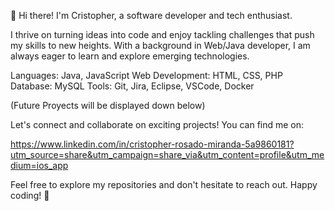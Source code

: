 👋 Hi there! I'm Cristopher, a software developer and tech enthusiast.

I thrive on turning ideas into code and enjoy tackling challenges that push my skills to new heights. With a background in Web/Java developer, I am always eager to learn and explore emerging technologies.

Languages: Java, JavaScript
Web Development: HTML, CSS, PHP
Database: MySQL
Tools: Git, Jira, Eclipse, VSCode, Docker

(Future Proyects will be displayed down below)

Let's connect and collaborate on exciting projects! You can find me on:

https://www.linkedin.com/in/cristopher-rosado-miranda-5a9860181?utm_source=share&utm_campaign=share_via&utm_content=profile&utm_medium=ios_app

Feel free to explore my repositories and don't hesitate to reach out. Happy coding! 🚀
